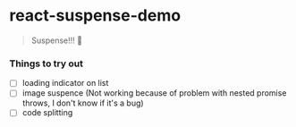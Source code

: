 # react-suspense-demo

> Suspense!!! 🙌

### Things to try out

* [ ] loading indicator on list
* [ ] image suspence (Not working because of problem with nested promise throws, I don't know if it's a bug)
* [ ] code splitting
